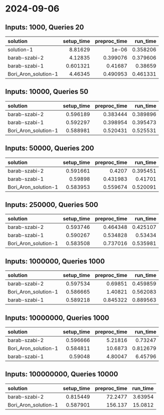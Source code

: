 # 2024-09-06

## Inputs: 1000, Queries 20

| solution             |   setup_time |   preproc_time |   run_time |
|:---------------------|-------------:|---------------:|-----------:|
| solution-1           |     8.81629  |       1e-06    |   0.358206 |
| barab-szabi-2        |     4.12835  |       0.399076 |   0.379606 |
| barab-szabi-1        |     0.601321 |       0.41687  |   0.38659  |
| Bori_Aron_solution-1 |     4.46345  |       0.490953 |   0.461331 |

## Inputs: 10000, Queries 50

| solution             |   setup_time |   preproc_time |   run_time |
|:---------------------|-------------:|---------------:|-----------:|
| barab-szabi-2        |     0.596189 |       0.383444 |   0.389896 |
| barab-szabi-1        |     0.592297 |       0.398954 |   0.395473 |
| Bori_Aron_solution-1 |     0.588981 |       0.520431 |   0.525531 |

## Inputs: 50000, Queries 200

| solution             |   setup_time |   preproc_time |   run_time |
|:---------------------|-------------:|---------------:|-----------:|
| barab-szabi-2        |     0.591661 |       0.4207   |   0.395451 |
| barab-szabi-1        |     0.59898  |       0.431983 |   0.41701  |
| Bori_Aron_solution-1 |     0.583953 |       0.559674 |   0.520091 |

## Inputs: 250000, Queries 500

| solution             |   setup_time |   preproc_time |   run_time |
|:---------------------|-------------:|---------------:|-----------:|
| barab-szabi-2        |     0.593746 |       0.464348 |   0.425107 |
| barab-szabi-1        |     0.590267 |       0.534828 |   0.53434  |
| Bori_Aron_solution-1 |     0.583508 |       0.737016 |   0.535981 |

## Inputs: 1000000, Queries 1000

| solution             |   setup_time |   preproc_time |   run_time |
|:---------------------|-------------:|---------------:|-----------:|
| barab-szabi-2        |     0.597534 |       0.69851  |   0.459859 |
| Bori_Aron_solution-1 |     0.586665 |       1.40821  |   0.562083 |
| barab-szabi-1        |     0.589218 |       0.845322 |   0.889563 |

## Inputs: 10000000, Queries 1000

| solution             |   setup_time |   preproc_time |   run_time |
|:---------------------|-------------:|---------------:|-----------:|
| barab-szabi-2        |     0.596666 |        5.21816 |   0.73247  |
| Bori_Aron_solution-1 |     0.584811 |       10.6873  |   0.812679 |
| barab-szabi-1        |     0.59048  |        4.80047 |   6.45796  |

## Inputs: 100000000, Queries 10000

| solution             |   setup_time |   preproc_time |   run_time |
|:---------------------|-------------:|---------------:|-----------:|
| barab-szabi-2        |     0.815449 |        72.2477 |    3.63954 |
| Bori_Aron_solution-1 |     0.587901 |       156.137  |   15.0812  |